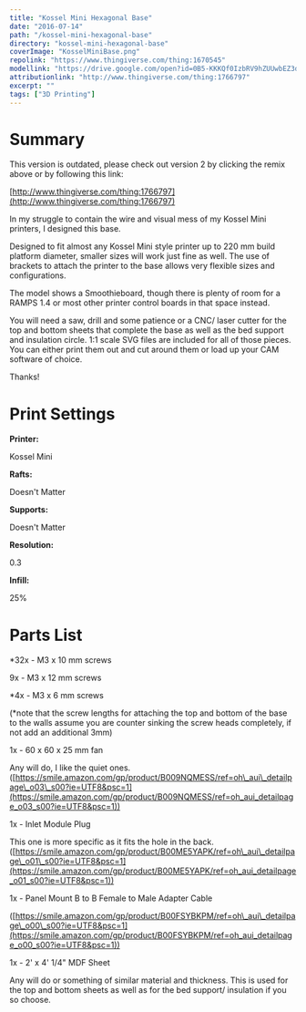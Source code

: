 ```yaml
---
title: "Kossel Mini Hexagonal Base"
date: "2016-07-14"
path: "/kossel-mini-hexagonal-base"
directory: "kossel-mini-hexagonal-base"
coverImage: "KosselMiniBase.png"
repolink: "https://www.thingiverse.com/thing:1670545"
modellink: "https://drive.google.com/open?id=0B5-KKKQf0IzbRV9hZUUwbEZ3dzg"
attributionlink: "http://www.thingiverse.com/thing:1766797"
excerpt: ""
tags: ["3D Printing"]
---
```


# Summary

This version is outdated, please check out version 2 by clicking the remix above or by following this link:

[http://www.thingiverse.com/thing:1766797](http://www.thingiverse.com/thing:1766797)

In my struggle to contain the wire and visual mess of my Kossel Mini printers, I designed this base.

Designed to fit almost any Kossel Mini style printer up to 220 mm build platform diameter, smaller sizes will work just fine as well. The use of brackets to attach the printer to the base allows very flexible sizes and configurations.

The model shows a Smoothieboard, though there is plenty of room for a RAMPS 1.4 or most other printer control boards in that space instead.

You will need a saw, drill and some patience or a CNC/ laser cutter for the top and bottom sheets that complete the base as well as the bed support and insulation circle. 1:1 scale SVG files are included for all of those pieces. You can either print them out and cut around them or load up your CAM software of choice.

Thanks!

# Print Settings

**Printer:**

Kossel Mini

**Rafts:**

Doesn't Matter

**Supports:**

Doesn't Matter

**Resolution:**

0.3

**Infill:**

25%

# Parts List

\*32x - M3 x 10 mm screws

9x - M3 x 12 mm screws

\*4x - M3 x 6 mm screws

(\*note that the screw lengths for attaching the top and bottom of the base to the walls assume you are counter sinking the screw heads completely, if not add an additional 3mm)

1x - 60 x 60 x 25 mm fan

Any will do, I like the quiet ones. ([https://smile.amazon.com/gp/product/B009NQMESS/ref=oh\_aui\_detailpage\_o03\_s00?ie=UTF8&psc=1](https://smile.amazon.com/gp/product/B009NQMESS/ref=oh_aui_detailpage_o03_s00?ie=UTF8&psc=1))

1x - Inlet Module Plug

This one is more specific as it fits the hole in the back. ([https://smile.amazon.com/gp/product/B00ME5YAPK/ref=oh\_aui\_detailpage\_o01\_s00?ie=UTF8&psc=1](https://smile.amazon.com/gp/product/B00ME5YAPK/ref=oh_aui_detailpage_o01_s00?ie=UTF8&psc=1))

1x - Panel Mount B to B Female to Male Adapter Cable

([https://smile.amazon.com/gp/product/B00FSYBKPM/ref=oh\_aui\_detailpage\_o00\_s00?ie=UTF8&psc=1](https://smile.amazon.com/gp/product/B00FSYBKPM/ref=oh_aui_detailpage_o00_s00?ie=UTF8&psc=1))

1x - 2' x 4' 1/4" MDF Sheet

Any will do or something of similar material and thickness. This is used for the top and bottom sheets as well as for the bed support/ insulation if you so choose.
